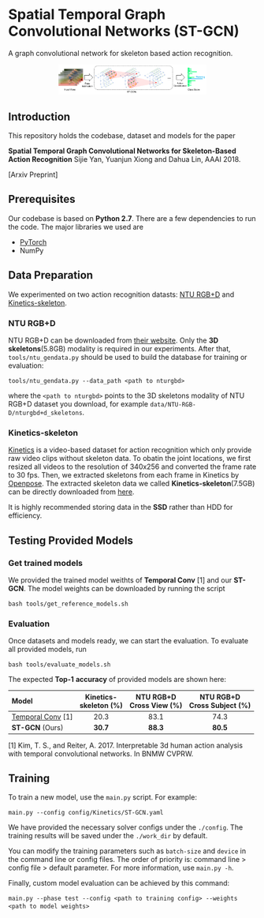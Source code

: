 # Spatial Temporal Graph Convolutional Networks (ST-GCN)
A graph convolutional network for skeleton based action recognition.

<div align="center">
    <img src="tools/.info/pipeline.png", width="300">
</div>

## Introduction
This repository holds the codebase, dataset and models for the paper

**Spatial Temporal Graph Convolutional Networks for Skeleton-Based Action Recognition** Sijie Yan, Yuanjun Xiong and Dahua Lin, AAAI 2018.

[Arxiv Preprint]

## Prerequisites
Our codebase is based on **Python 2.7**. There are a few dependencies to run the code. The major libraries we used are
- [PyTorch](http://pytorch.org/)
- NumPy

## Data Preparation
We experimented on two action recognition datasts: [NTU RGB+D](http://rose1.ntu.edu.sg/datasets/actionrecognition.asp) and [Kinetics-skeleton](https://s3-us-west-1.amazonaws.com/yysijie-data/kinetics-skeleton.zip). 
### NTU RGB+D
NTU RGB+D can be downloaded from [their website](http://rose1.ntu.edu.sg/datasets/actionrecognition.asp). Only the **3D skeletons**(5.8GB) modality is required in our experiments. After that, ```tools/ntu_gendata.py``` should be used to build the database for training or evaluation:
```
tools/ntu_gendata.py --data_path <path to nturgbd>
```
where the ```<path to nturgbd>``` points to the 3D skeletons modality of NTU RGB+D dataset you download, for example ```data/NTU-RGB-D/nturgbd+d_skeletons```.
### Kinetics-skeleton
[Kinetics](https://deepmind.com/research/open-source/open-source-datasets/kinetics/) is a video-based dataset for action recognition which only provide raw video clips without skeleton data. To obatin the joint locations, we first resized all videos to the resolution of 340x256 and converted the frame rate to 30 fps.  Then, we extracted skeletons from each frame in Kinetics by [Openpose](https://github.com/CMU-Perceptual-Computing-Lab/openpose). The extracted skeleton data we called **Kinetics-skeleton**(7.5GB) can be directly downloaded from [here](https://s3-us-west-1.amazonaws.com/yysijie-data/kinetics-skeleton.zip).

It is highly recommended storing data in the **SSD** rather than HDD for efficiency.


##  Testing Provided Models
### Get trained models
We provided the trained model weithts of  **Temporal Conv** [1] and our **ST-
GCN**. The model weights can be downloaded by running the script
```
bash tools/get_reference_models.sh
```
### Evaluation
Once datasets and models ready, we can start the evaluation. To evaluate all provided models, run
```
bash tools/evaluate_models.sh
```

The expected **Top-1** **accuracy** of provided models are shown here:

| Model| Kinetics-<br>skeleton (%)|NTU RGB+D <br> Cross View (%) |NTU RGB+D <br> Cross Subject (%) |
| :------| :------: | :------: | :------: |
|[Temporal Conv](https://arxiv.org/abs/1704.04516) [1] | 20.3    | 83.1     |  74.3    |
|**ST-GCN** (Ours)| **30.7**| **88.3** | **80.5** | 

[1] Kim, T. S., and Reiter, A. 2017. Interpretable 3d human action analysis with temporal convolutional networks. In BNMW CVPRW. 

## Training
To train a new model, use the ```main.py``` script. For example: 
```
main.py --config config/Kinetics/ST-GCN.yaml
```
We have provided the necessary solver configs under the ```./config```. The training results will be saved under the ```./work_dir``` by default.

You can modify the training parameters such as ```batch-size``` and ```device``` in the command line or config files. The order of priority is:  command line > config file > default parameter. For more information, use ```main.py -h```.

Finally, custom model evaluation can be achieved by this command:
```
main.py --phase test --config <path to training config> --weights <path to model weights>
```


